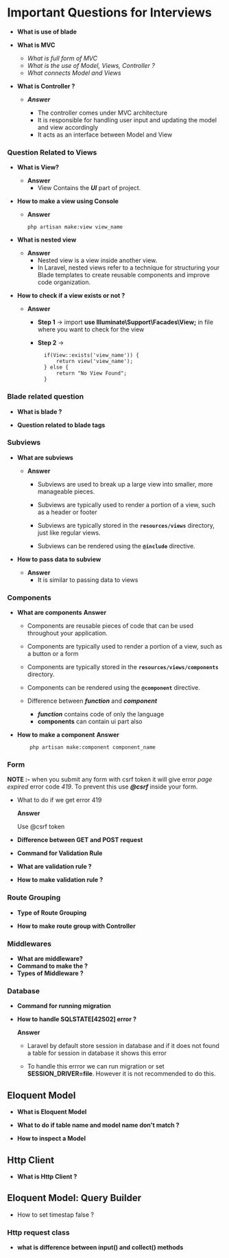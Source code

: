 # Important Questions for Interviews

- **What is use of blade**

- **What is MVC**
  
  - _What is full form of MVC_
  - _What is the use of Model, Views, Controller ?_
  - _What connects Model and Views_

- **What is Controller ?**
  
  - ***Answer***
    
    - The controller comes under MVC architecture
    - It is responsible for handling user input and updating the model and view accordingly
    - It acts as an interface between Model and View

### Question Related to Views

- **What is View?**
  
  - **Answer**
    - View Contains the ***UI*** part of project.

- **How to make a view using Console**
  
  - **Answer**
    
        php artisan make:view view_name

- **What is nested view**
  
  - **Answer**
    - Nested view is a view inside another view.
    - In Laravel, nested views refer to a technique for structuring your Blade templates to create reusable components and improve code organization.

- **How to check if a view exists or not ?**
  
  - **Answer**
    
    - **Step 1** -> import **use Illuminate\Support\Facades\View;** in file where you want to check for the view
    
    - **Step 2** ->
      
            if(View::exists('view_name')) {
                return view('view_name');  
            } else {
                return "No View Found";
            }

### Blade related question

- **What is blade ?**

- **Question related to blade tags**

### Subviews

- **What are subviews**
  
  - **Answer**
    
    - Subviews are used to break up a large view into smaller, more manageable pieces.
    
    - Subviews are typically used to render a portion of a view, such as a header or footer
    
    - Subviews are typically stored in the **`resources/views`** directory, just like regular views.
    
    - Subviews can be rendered using the **`@include`** directive.

- **How to pass data to subview**
  
  - **Answer**
    - It is similar to passing data to views

### Components

- **What are components**
   **Answer**
  
  - Components are reusable pieces of code that can be used throughout your application.
  
  - Components are typically used to render a portion of a view, such as a button or a form
  
  - Components are typically stored in the **`resources/views/components`** directory.
  
  - Components can be rendered using the **`@component`** directive.
  
  - Difference between ***function*** and ***component*** 
    
    - ***function*** contains code of only the language
    - **components** can contain ui part also

- **How to make a component**
    **Answer**
  
          php artisan make:component component_name

### Form

**NOTE :-** when you submit any form with csrf token it will give error *page expired* error code *419*. To prevent this use ***@csrf*** inside your form.

- What to do if we get error 419
  
  **Answer**
  
  Use @csrf token

- **Difference between GET and POST request**

- **Command for Validation Rule**

- **What are validation rule ?**

- **How to make validation rule ?**

### Route Grouping

- **Type of Route Grouping**

- **How to make route group with Controller**

### Middlewares

- **What are middleware?**
- **Command to make the ?**
- **Types of Middleware ?**

### Database

- **Command for running migration**

- **How to handle SQLSTATE[42S02]  error ?**
  
  **Answer**
  
  - Laravel by default store session in database and if it does not found a table for session in database it shows this error 
  
  - To handle this errror we can run migration or set **SESSION_DRIVER=file**. However it is not recommended to do this.

## Eloquent Model

- **What is Eloquent Model**

- **What to do if table name and model name don't match ?**

- **How to inspect a Model**

## Http Client

- **What is Http Client ?**

## Eloquent Model: Query Builder

- How to set timestap false ?

### Http request class

- **what is difference between input() and   collect() methods**
